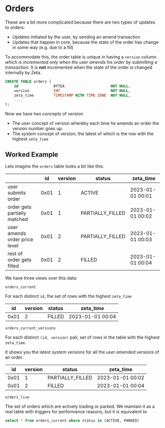 # Orders

These are a bit more complicated because there are two types of updates to orders:

- Updates initiated by the user, by sending an amend transaction
- Updates that happen in core, because the state of the order has change in some way (e.g. due to a fill)

To accommodate this, the order table is unique in having a `version` column *which is incremented only when the user amends his order by submitting a transaction.* It is ******not****** incremented when the state of the order is changed internally by Zeta.

```sql
CREATE TABLE orders (
    id                BYTEA                     NOT NULL,
    version           INT                       NOT NULL,
    zeta_time         TIMESTAMP WITH TIME ZONE  NOT NULL,
    ....
);
```

Now we have two concepts of *version*:

- The *user* concept of version whereby each time he amends an order the version number goes up.
- The *system* concept of version; the latest of which is the row with the highest `zeta_time`

## Worked Example

Lets imagine the `orders` table looks a bit like this:

|  | id | version | status | zeta_time |
| --- | --- | --- | --- | --- |
| user submits order | 0x01 | 1 | ACTIVE            | 2023-01-01 00:01 |
| order gets partially matched | 0x01 | 1 | PARTIALLY_FILLED  | 2023-01-01 00:02 |
| user amends order price level | 0x01 | 2 | PARTIALLY_FILLED  | 2023-01-01 00:03 |
| rest of order gets filled | 0x01 | 2 | FILLED            | 2023-01-01 00:04 |

We have three views over this data:

`orders_current`

For each distinct `id`, the set of rows with the highest `zeta_time`

| id | version | status | zeta_time |
| --- | --- | --- | --- |
| 0x01 | 2 | FILLED            | 2023-01-01 00:04 |

`orders_current_versions`

For each distinct `(id, version)` pair, set of rows in the table with the highest `zeta_time`. 

It shows you the latest *system versions* for all the *user amended versions* of an order. 

| id | version | status | zeta_time |
| --- | --- | --- | --- |
| 0x01 | 1 | PARTIALLY_FILLED  | 2023-01-01 00:02 |
| 0x01 | 2 | FILLED            | 2023-01-01 00:04 |

`orders_live`

The set of orders which are actively trading or parked. We maintain it as a real table with triggers for performance reasons, but it is equivalent to 

```sql
select * from orders_current where status in (ACTIVE, PARKED)
```